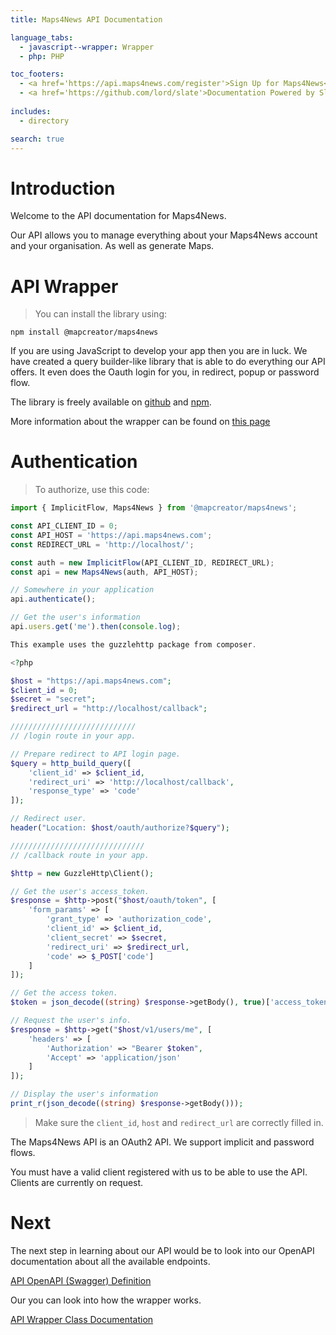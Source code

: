 ```yaml
---
title: Maps4News API Documentation

language_tabs:
  - javascript--wrapper: Wrapper
  - php: PHP

toc_footers:
  - <a href='https://api.maps4news.com/register'>Sign Up for Maps4News</a>
  - <a href='https://github.com/lord/slate'>Documentation Powered by Slate</a>
  
includes:
  - directory

search: true
---
```


# Introduction

Welcome to the API documentation for Maps4News.

Our API allows you to manage everything about your Maps4News account and your organisation. As well as generate Maps.

# API Wrapper

> You can install the library using:

```
npm install @mapcreator/maps4news
```

If you are using JavaScript to develop your app then you are in luck. 
We have created a query builder-like library that is able to do everything our API offers. It even does the Oauth login for you, in redirect, popup or password flow.

The library is freely available on [github](https://github.com/MapCreatorEU/api-wrapper) and [npm](https://www.npmjs.com/package/@mapcreator/maps4news).

More information about the wrapper can be found on [this page](/wrapper.html)

# Authentication

> To authorize, use this code:

```javascript
import { ImplicitFlow, Maps4News } from '@mapcreator/maps4news';

const API_CLIENT_ID = 0;
const API_HOST = 'https://api.maps4news.com';
const REDIRECT_URL = 'http://localhost/';

const auth = new ImplicitFlow(API_CLIENT_ID, REDIRECT_URL);
const api = new Maps4News(auth, API_HOST);

// Somewhere in your application
api.authenticate();

// Get the user's information
api.users.get('me').then(console.log);
```

```php
This example uses the guzzlehttp package from composer.

<?php

$host = "https://api.maps4news.com";
$client_id = 0;
$secret = "secret";
$redirect_url = "http://localhost/callback";

////////////////////////////
// /login route in your app.

// Prepare redirect to API login page.
$query = http_build_query([
    'client_id' => $client_id,
    'redirect_uri' => 'http://localhost/callback',
    'response_type' => 'code'
]);

// Redirect user.
header("Location: $host/oauth/authorize?$query");

//////////////////////////////
// /callback route in your app.

$http = new GuzzleHttp\Client();

// Get the user's access_token.
$response = $http->post("$host/oauth/token", [
    'form_params' => [
        'grant_type' => 'authorization_code',
        'client_id' => $client_id,
        'client_secret' => $secret,
        'redirect_uri' => $redirect_url,
        'code' => $_POST['code']
    ]
]);

// Get the access token.
$token = json_decode((string) $response->getBody(), true)['access_token'];

// Request the user's info.
$response = $http->get("$host/v1/users/me", [
    'headers' => [
        'Authorization' => "Bearer $token",
        'Accept' => 'application/json'
    ]
]);

// Display the user's information
print_r(json_decode((string) $response->getBody()));
```

> Make sure the <code>client_id</code>, <code>host</code> and <code>redirect_url</code> are correctly filled in.

The Maps4News API is an OAuth2 API. We support implicit and password flows.

<aside class="notice">
You must have a valid client registered with us to be able to use the API. Clients are currently on request.
</aside>

# Next

The next step in learning about our API would be to look into our OpenAPI documentation about all the available endpoints.

[API OpenAPI (Swagger) Definition](/api/index.html)

Our you can look into how the wrapper works.

[API Wrapper Class Documentation](/wrapper/index.html)
